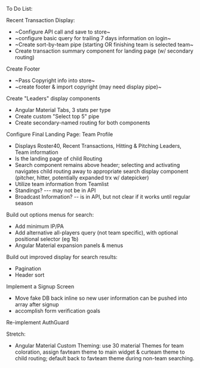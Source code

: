 To Do List:

Recent Transaction Display:
* ~Configure API call and save to store~
* ~configure basic query for trailing 7 days information on login~
* ~Create sort-by-team pipe (starting OR finishing team is selected team~
* Create transaction summary component for landing page (w/ secondary routing)

Create Footer
* ~Pass Copyright info into store~
* ~create footer & import copyright (may need display pipe)~

Create "Leaders" display components
* Angular Material Tabs, 3 stats per type
* Create custom "Select top 5" pipe
* Create secondary-named routing for both components

Configure Final Landing Page: Team Profile
* Displays Roster40, Recent Transactions, Hitting & Pitching Leaders, Team information
* Is the landing page of child Routing
* Search component remains above header; selecting and activating navigates child routing away to appropriate search display component (pitcher, hitter, potentially expanded trx w/ datepicker)
* Utilize team information from Teamlist
* Standings? --- may not be in API
* Broadcast Information? -- is in API, but not clear if it works until regular season

Build out options menus for search:
* Add minimum IP/PA
* Add alternative all-players query (not team specific), with optional positional selector (eg 1b)
* Angular Material expansion panels & menus

Build out improved display for search results:
* Pagination
* Header sort

Implement a Signup Screen
* Move fake DB back inline so new user information can be pushed into array after signup
* accomplish form verification goals

Re-implement AuthGuard

Stretch:

* Angular Material Custom Theming: use 30 material Themes for team coloration, assign favteam theme to main widget & curteam theme to child routing; default back to favteam theme during non-team searching.

